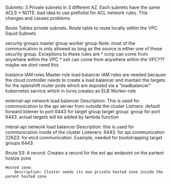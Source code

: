 Subnets:
    3 Private subnets in 3 different AZ. Each subnets have the same ACLS
        * NOTE: bad idea to use prefixlist for ACL network rules. This changes and causes problems

Route Tables
    private subnets. Route table to route locally within the VPC
    Squid Subnets 

security groups
   master group
   worker group
   Note: most of the communication is only allowed as long as the source is either one of these security group. Exceptions to these rules are
       * icmp can come from anywhere within the VPC
       * ssh can come from anywhere within the VPC??? maybe we dont need this

Instance IAM roles
    Master-role
        load balancer IAM roles are needed because the cloud controller needs to create a load balancer and mantain the targets
        for the openshift router pods which are exposed via a "loadbalancer" kubernetes service which in turns creates an ELB
    Worker-role


external-api network load balancer
    Description: This is used for communication to the api server from outside the cluster
    Listners:
        default forward listener to port 6443 for target group
    target group:
        group for port 6443. actual targets will be added by lambda function

interal-api network load balancer
    Description: this is used for communication inside of the cluster
    Listeners:
        6443: for api communication
        22623: for etcd communication. Example, needed for bootstrapping
    target groups
        6443: 
    
        
Route 53:
    A record: Creates a record for the ext api endpoint on the partent hostze zone

    Hosted zone:
        Description: Cluster needs its own private hosted zone inside the parent hosted zone
